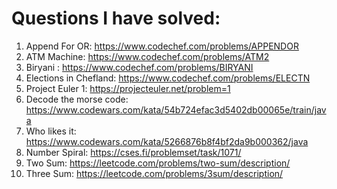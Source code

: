 # Questions I have solved:

1. Append For OR: https://www.codechef.com/problems/APPENDOR
2. ATM Machine: https://www.codechef.com/problems/ATM2
3. Biryani : https://www.codechef.com/problems/BIRYANI
4. Elections in Chefland: https://www.codechef.com/problems/ELECTN
5. Project Euler 1: https://projecteuler.net/problem=1
6. Decode the morse code: https://www.codewars.com/kata/54b724efac3d5402db00065e/train/java
7. Who likes it: https://www.codewars.com/kata/5266876b8f4bf2da9b000362/java
8. Number Spiral: https://cses.fi/problemset/task/1071/
9. Two Sum: https://leetcode.com/problems/two-sum/description/
10. Three Sum: https://leetcode.com/problems/3sum/description/
